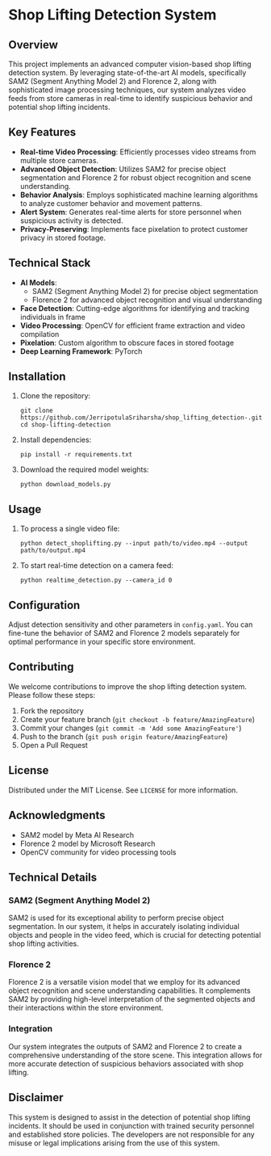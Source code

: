 # Shop Lifting Detection System

## Overview

This project implements an advanced computer vision-based shop lifting detection system. By leveraging state-of-the-art AI models, specifically SAM2 (Segment Anything Model 2) and Florence 2, along with sophisticated image processing techniques, our system analyzes video feeds from store cameras in real-time to identify suspicious behavior and potential shop lifting incidents.

## Key Features

- **Real-time Video Processing**: Efficiently processes video streams from multiple store cameras.
- **Advanced Object Detection**: Utilizes SAM2 for precise object segmentation and Florence 2 for robust object recognition and scene understanding.
- **Behavior Analysis**: Employs sophisticated machine learning algorithms to analyze customer behavior and movement patterns.
- **Alert System**: Generates real-time alerts for store personnel when suspicious activity is detected.
- **Privacy-Preserving**: Implements face pixelation to protect customer privacy in stored footage.

## Technical Stack

- **AI Models**: 
  - SAM2 (Segment Anything Model 2) for precise object segmentation
  - Florence 2 for advanced object recognition and visual understanding
- **Face Detection**: Cutting-edge algorithms for identifying and tracking individuals in frame
- **Video Processing**: OpenCV for efficient frame extraction and video compilation
- **Pixelation**: Custom algorithm to obscure faces in stored footage
- **Deep Learning Framework**: PyTorch

## Installation

1. Clone the repository:
   ```
   git clone https://github.com/JerripotulaSriharsha/shop_lifting_detection-.git
   cd shop-lifting-detection
   ```

2. Install dependencies:
   ```
   pip install -r requirements.txt
   ```

3. Download the required model weights:
   ```
   python download_models.py
   ```

## Usage

1. To process a single video file:
   ```
   python detect_shoplifting.py --input path/to/video.mp4 --output path/to/output.mp4
   ```

2. To start real-time detection on a camera feed:
   ```
   python realtime_detection.py --camera_id 0
   ```

## Configuration

Adjust detection sensitivity and other parameters in `config.yaml`. You can fine-tune the behavior of SAM2 and Florence 2 models separately for optimal performance in your specific store environment.

## Contributing

We welcome contributions to improve the shop lifting detection system. Please follow these steps:

1. Fork the repository
2. Create your feature branch (`git checkout -b feature/AmazingFeature`)
3. Commit your changes (`git commit -m 'Add some AmazingFeature'`)
4. Push to the branch (`git push origin feature/AmazingFeature`)
5. Open a Pull Request

## License

Distributed under the MIT License. See `LICENSE` for more information.

## Acknowledgments

- SAM2 model by Meta AI Research
- Florence 2 model by Microsoft Research
- OpenCV community for video processing tools

## Technical Details

### SAM2 (Segment Anything Model 2)
SAM2 is used for its exceptional ability to perform precise object segmentation. In our system, it helps in accurately isolating individual objects and people in the video feed, which is crucial for detecting potential shop lifting activities.

### Florence 2
Florence 2 is a versatile vision model that we employ for its advanced object recognition and scene understanding capabilities. It complements SAM2 by providing high-level interpretation of the segmented objects and their interactions within the store environment.

### Integration
Our system integrates the outputs of SAM2 and Florence 2 to create a comprehensive understanding of the store scene. This integration allows for more accurate detection of suspicious behaviors associated with shop lifting.

## Disclaimer

This system is designed to assist in the detection of potential shop lifting incidents. It should be used in conjunction with trained security personnel and established store policies. The developers are not responsible for any misuse or legal implications arising from the use of this system.
